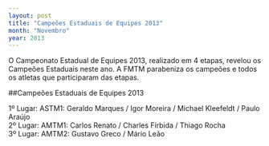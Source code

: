 ```yaml
---
layout: post
title: "Campeões Estaduais de Equipes 2013"
month: "Novembro"
year: 2013
---
```


O Campeonato Estadual de Equipes 2013, realizado em 4 etapas, revelou os Campeões Estaduais neste ano. A FMTM parabeniza os campeões e todos os atletas que participaram das etapas.

<!-- more -->

##Campeões Estaduais de Equipes 2013

1º Lugar: ASTM1: Geraldo Marques / Igor Moreira / Michael Kleefeldt / Paulo Araújo<br/>
2º Lugar: AMTM1: Carlos Renato / Charles Fírbida / Thiago Rocha<br/>
3º Lugar: AMTM2: Gustavo Greco / Mário Leão
